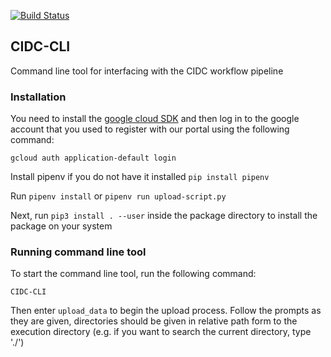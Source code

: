 [![Build Status](http://35.196.130.201/jenk/buildStatus/icon?job=sample-test/master)](http://35.196.130.201/jenk/job/sample-test/job/master/)

## CIDC-CLI

Command line tool for interfacing with the CIDC workflow pipeline

### Installation

You need to install the [google cloud SDK](https://cloud.google.com/sdk/install) and then log in to the google account that you used to register with our portal using the
following command:

`gcloud auth application-default login`


Install pipenv if you do not have it installed `pip install pipenv`

Run `pipenv install` or `pipenv run upload-script.py`

Next, run `pip3 install . --user` inside the package directory to install the package on your system

### Running command line tool

To start the command line tool, run the following command:

`CIDC-CLI`

Then enter `upload_data` to begin the upload process. Follow the prompts as they are given, directories should be given in relative path form to the execution directory (e.g. if you want to search the current directory, type './')

